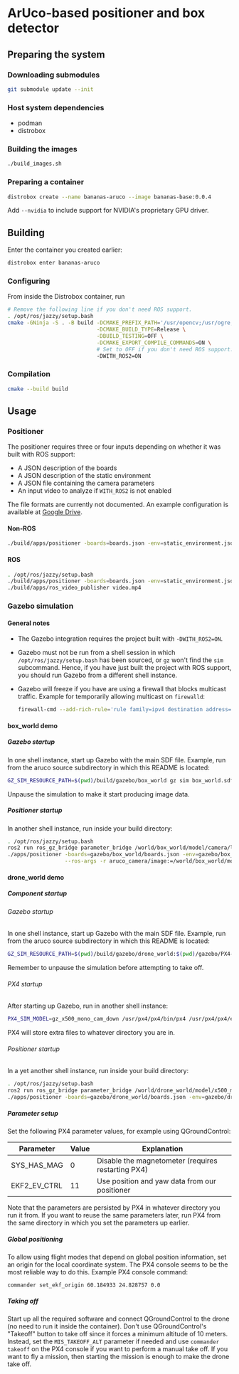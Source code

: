 # ArUco-based positioner and box detector

## Preparing the system

### Downloading submodules

``` sh
git submodule update --init
```

### Host system dependencies

- podman
- distrobox

### Building the images

``` sh
./build_images.sh
```

### Preparing a container

``` sh
distrobox create --name bananas-aruco --image bananas-base:0.0.4
```

Add `--nvidia` to include support for NVIDIA's proprietary GPU driver.

## Building

Enter the container you created earlier:

``` sh
distrobox enter bananas-aruco
```

### Configuring

From inside the Distrobox container, run

``` sh
# Remove the following line if you don't need ROS support.
. /opt/ros/jazzy/setup.bash
cmake -GNinja -S . -B build -DCMAKE_PREFIX_PATH='/usr/opencv;/usr/ogre;/usr/cv_bridge;/usr/mavlink' \
                            -DCMAKE_BUILD_TYPE=Release \
                            -DBUILD_TESTING=OFF \
                            -DCMAKE_EXPORT_COMPILE_COMMANDS=ON \
                            # Set to OFF if you don't need ROS support.
                            -DWITH_ROS2=ON
```

### Compilation

``` sh
cmake --build build
```

## Usage

### Positioner

The positioner requires three or four inputs depending on whether it was built
with ROS support:

- A JSON description of the boards
- A JSON description of the static environment
- A JSON file containing the camera parameters
- An input video to analyze if `WITH_ROS2` is not enabled

The file formats are currently not documented. An example configuration is
available at [Google
Drive](https://drive.google.com/drive/folders/1jW_gUaRNqzDQmUnwXLOY9ooAgiT-EK1z?usp=drive_link).

#### Non-ROS

``` sh
./build/apps/positioner -boards=boards.json -env=static_environment.json -camera=camera.json video.mp4
```

#### ROS

``` sh
. /opt/ros/jazzy/setup.bash
./build/apps/positioner -boards=boards.json -env=static_environment.json -camera=camera.json &
./build/apps/ros_video_publisher video.mp4
```

### Gazebo simulation

#### General notes

- The Gazebo integration requires the project built with `-DWITH_ROS2=ON`.
- Gazebo must not be run from a shell session in which
  `/opt/ros/jazzy/setup.bash` has been sourced, or `gz` won't find the `sim`
  subcommand. Hence, if you have just built the project with ROS support, you
  should run Gazebo from a different shell instance.
- Gazebo will freeze if you have are using a firewall that blocks multicast
  traffic. Example for temporarily allowing multicast on `firewalld`:

  ``` sh
  firewall-cmd --add-rich-rule='rule family=ipv4 destination address="224.0.0.0/4" accept'
  ```

#### box_world demo

##### Gazebo startup

In one shell instance, start up Gazebo with the main SDF file. Example, run from
the aruco source subdirectory in which this README is located:

``` sh
GZ_SIM_RESOURCE_PATH=$(pwd)/build/gazebo/box_world gz sim box_world.sdf
```

Unpause the simulation to make it start producing image data.

##### Positioner startup

In another shell instance, run inside your build directory:

``` sh
. /opt/ros/jazzy/setup.bash
ros2 run ros_gz_bridge parameter_bridge /world/box_world/model/camera/link/link/sensor/sensor/image@sensor_msgs/msg/Image[gz.msgs.Image &
./apps/positioner -boards=gazebo/box_world/boards.json -env=gazebo/box_world/static_environment.json -camera=gazebo/box_world/camera.json \
                  --ros-args -r aruco_camera/image:=/world/box_world/model/camera/link/link/sensor/sensor/image --
```

#### drone_world demo

##### Component startup

###### Gazebo startup 

In one shell instance, start up Gazebo with the main SDF file. Example, run from
the aruco source subdirectory in which this README is located:

``` sh
GZ_SIM_RESOURCE_PATH=$(pwd)/build/gazebo/drone_world:$(pwd)/gazebo/PX4-gazebo-models/models gz sim drone_world.sdf
```

Remember to unpause the simulation before attempting to take off.

###### PX4 startup

After starting up Gazebo, run in another shell instance:

``` sh
PX4_SIM_MODEL=gz_x500_mono_cam_down /usr/px4/px4/bin/px4 /usr/px4/px4/etc
```

PX4 will store extra files to whatever directory you are in.

###### Positioner startup

In a yet another shell instance, run inside your build directory:

``` sh
. /opt/ros/jazzy/setup.bash
ros2 run ros_gz_bridge parameter_bridge /world/drone_world/model/x500_mono_cam_down_0/link/camera_link/sensor/imager/image@sensor_msgs/msg/Image[gz.msgs.Image &
./apps/positioner -boards=gazebo/drone_world/boards.json -env=gazebo/drone_world/static_environment.json -camera=gazebo/drone_world/camera.json -mavlink=udpin://0.0.0.0:14540 --ros-args -r aruco_camera/image:=/world/drone_world/model/x500_mono_cam_down_0/link/camera_link/sensor/imager/image --
```

##### Parameter setup

Set the following PX4 parameter values, for example using QGroundControl:

| Parameter | Value | Explanation |
| --------- | ----- | ----------- |
| SYS_HAS_MAG | 0 | Disable the magnetometer (requires restarting PX4) |
| EKF2_EV_CTRL | 11 | Use position and yaw data from our positioner |

Note that the parameters are persisted by PX4 in whatever directory you run it
from. If you want to reuse the same parameters later, run PX4 from the same
directory in which you set the parameters up earlier.

##### Global positioning

To allow using flight modes that depend on global position information, set an
origin for the local coordinate system. The PX4 console seems to be the most
reliable way to do this. Example PX4 console command:

```
commander set_ekf_origin 60.184933 24.828757 0.0
```

##### Taking off

Start up all the required software and connect QGroundControl to the drone (no
need to run it inside the container). Don't use QGroundControl's "Takeoff"
button to take off since it forces a minimum altitude of 10 meters. Instead, set
the `MIS_TAKEOFF_ALT` parameter if needed and use `commander takeoff` on the PX4
console if you want to perform a manual take off. If you want to fly a mission,
then starting the mission is enough to make the drone take off.
